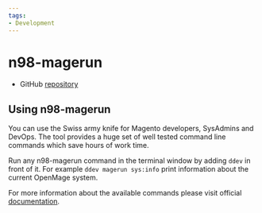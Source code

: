 ```yaml
---
tags:
- Development
---
```


# n98-magerun

- GitHub [repository](https://github.com/netz98/n98-magerun)

## Using n98-magerun

You can use the Swiss army knife for Magento developers, SysAdmins and DevOps. The tool provides a huge set of well tested command line commands which save hours of work time.

Run any n98-magerun command in the terminal window by adding `ddev` in front of it. For example `ddev magerun sys:info` print information about the current OpenMage system.

For more information about the available commands please visit official [documentation](https://n98-magerun.readthedocs.io/en/latest/index.html).
